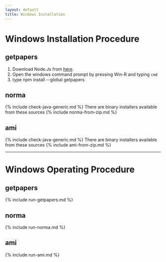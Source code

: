 ```yaml
---
layout: default
title: Windows Installation
---
```

# Windows Installation Procedure

## getpapers
1. Download Node.Js from [here](https://nodejs.org/en/download/).
1. Open the windows command prompt by pressing Win-R and typing ```cmd```
1. type npm install --global getpapers

## norma
{% include check-java-generic.md %}
There are binary installers available from these sources
{% include norma-from-zip.md %}

## ami
{% include check-java-generic.md %}
There are binary installers available from these sources
{% include ami-from-zip.md %}

---

# Windows Operating Procedure

## getpapers
{% include run-getpapers.md %}

## norma
{% include run-norma.md %}

## ami
{% include run-ami.md %}
